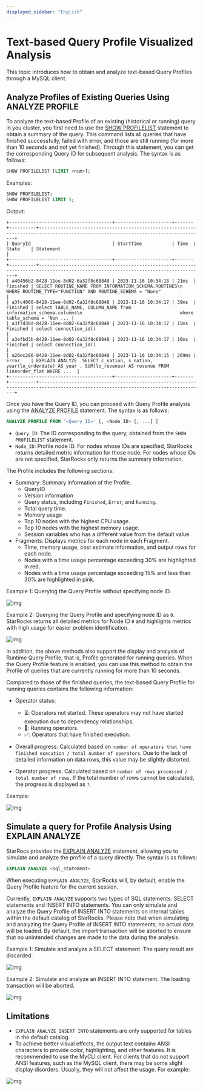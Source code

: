 ```yaml
---
displayed_sidebar: "English"
---
```


# Text-based Query Profile Visualized Analysis

This topic introduces how to obtain and analyze text-based Query Profiles through a MySQL client.

## Analyze Profiles of Existing Queries Using ANALYZE PROFILE

To analyze the text-based Profile of an existing (historical or running) query in you cluster, you first need to use the [SHOW PROFILELIST](../sql-reference/sql-statements/Administration/SHOW_PROFILELIST.md) statement to obtain a summary of the query. This command lists all queries that have finished successfully, failed with error, and those are still running (for more than 10 seconds and not yet finished). Through this statement, you can get the corresponding Query ID for subsequent analysis. The syntax is as follows:

```SQL
SHOW PROFILELIST [LIMIT <num>];
```

Examples:

```SQL
SHOW PROFILELIST;
SHOW PROFILELIST LIMIT 5;
```

Output:

```plaintext
+--------------------------------------+---------------------+-------+----------+-----------------------------------------------------------------------------------------------------------------------------------+
| QueryId                              | StartTime           | Time  | State    | Statement                                                                                                                         |
+--------------------------------------+---------------------+-------+----------+-----------------------------------------------------------------------------------------------------------------------------------+
| a40456b2-8428-11ee-8d02-6a32f8c68848 | 2023-11-16 10:34:18 | 21ms  | Finished | SELECT ROUTINE_NAME FROM INFORMATION_SCHEMA.ROUTINES\n    WHERE ROUTINE_TYPE="FUNCTION" AND ROUTINE_SCHEMA = "None"               |
| a3fc4060-8428-11ee-8d02-6a32f8c68848 | 2023-11-16 10:34:17 | 39ms  | Finished | select TABLE_NAME, COLUMN_NAME from information_schema.columns\n                                    where table_schema = 'Non ... |
| a3f7d38d-8428-11ee-8d02-6a32f8c68848 | 2023-11-16 10:34:17 | 15ms  | Finished | select connection_id()                                                                                                            |
| a3efbd3b-8428-11ee-8d02-6a32f8c68848 | 2023-11-16 10:34:17 | 16ms  | Finished | select connection_id()                                                                                                            |
| a26ec286-8428-11ee-8d02-6a32f8c68848 | 2023-11-16 10:34:15 | 269ms | Error    | EXPLAIN ANALYZE  SELECT c_nation, s_nation, year(lo_orderdate) AS year , SUM(lo_revenue) AS revenue FROM lineorder_flat WHERE ...  |
+--------------------------------------+---------------------+-------+----------+-----------------------------------------------------------------------------------------------------------------------------------+
```

Once you have the Query ID, you can proceed with Query Profile analysis using the [ANALYZE PROFILE](../sql-reference/sql-statements/Administration/ANALYZE_PROFILE.md) statement. The syntax is as follows:

```SQL
ANALYZE PROFILE FROM '<Query_ID>' [, <Node_ID> [, ...] ]
```

- `Query_ID`: The ID corresponding to the query, obtained from the `SHOW PROFILELIST` statement.
- `Node_ID`: Profile node ID. For nodes whose IDs are specified, StarRocks returns detailed metric information for those node. For nodes whose IDs are not specified, StarRocks only returns the summary information.

The Profile includes the following sections:

- Summary: Summary information of the Profile.
  - QueryID
  - Version information
  - Query status, including `Finished`, `Error`, and `Running`.
  - Total query time.
  - Memory usage
  - Top 10 nodes with the highest CPU usage.
  - Top 10 nodes with the highest memory usage.
  - Session variables who has a different value from the default value.
- Fragments: Displays metrics for each node in each Fragment.
  - Time, memory usage, cost estimate information, and output rows for each node.
  - Nodes with a time usage percentage exceeding 30% are highlighted in red.
  - Nodes with a time usage percentage exceeding 15% and less than 30% are highlighted in pink.

Example 1: Querying the Query Profile without specifying node ID.

![img](../_assets/Profile/text_based_profile_without_node_id.jpeg)

Example 2: Querying the Query Profile and specifying node ID as `0`. StarRocks returns all detailed metrics for Node ID `0` and highlights metrics with high usage for easier problem identification.

![img](../_assets/Profile/text_based_profile_with_node_id.jpeg)

In addition, the above methods also support the display and analysis of Runtime Query Profile, that is, Profile generated for running queries. When the Query Profile feature is enabled, you can use this method to obtain the Profile of queries that are currently running for more than 10 seconds.

Compared to those of the finished queries, the text-based Query Profile for running queries contains the following information:

- Operator status:
  - ⏳: Operators not started. These operators may not have started execution due to dependency relationships.
  - 🚀: Running operators.
  - ✅: Operators that have finished execution.

- Overall progress: Calculated based on `number of operators that have finished execution / total number of operators`. Due to the lack of detailed information on data rows, this value may be slightly distorted.

- Operator progress: Calculated based on `number of rows processed / total number of rows`. If the total number of rows cannot be calculated, the progress is displayed as `?`.

Example:

![img](../_assets/Profile/text_based_runtime_profile.jpeg)

## Simulate a query for Profile Analysis Using EXPLAIN ANALYZE

StarRocs provides the [EXPLAIN ANALYZE](../sql-reference/sql-statements/Administration/EXPLAIN_ANALYZE.md) statement, allowing you to simulate and analyze the profile of a query directly. The syntax is as follows:

```SQL
EXPLAIN ANALYZE <sql_statement>
```

When executing `EXPLAIN ANALYZE`, StarRocks will, by default, enable the Query Profile feature for the current session.

Currently, `EXPLAIN ANALYZE` supports two types of SQL statements: SELECT statements and INSERT INTO statements. You can only simulate and analyze the Query Profile of INSERT INTO statements on internal tables within the default catalog of StarRocks. Please note that when simulating and analyzing the Query Profile of INSERT INTO statements, no actual data will be loaded. By default, the import transaction will be aborted to ensure that no unintended changes are made to the data during the analysis.

Example 1: Simulate and analyze a SELECT statement. The query result are discarded.

![img](../_assets/Profile/text_based_explain_analyze_select.jpeg)

Example 2: Simulate and analyze an INSERT INTO statement. The loading transaction will be aborted.

![img](../_assets/Profile/text_based_explain_analyze_insert.jpeg)

## Limitations

- `EXPLAIN ANALYZE INSERT INTO` statements are only supported for tables in the default catalog.
- To achieve better visual effects, the output text contains ANSI characters to provide color, highlighting, and other features. It is recommended to use the MyCLI client. For clients that do not support ANSI features, such as the MySQL client, there may be some slight display disorders. Usually, they will not affect the usage. For example:

![img](../_assets/Profile/text_based_profile_not_aligned.jpeg)
